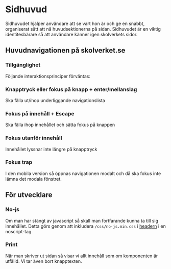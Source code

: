 # Sidhuvud

Sidhuvudet hjälper användare att se vart hon är och ge en snabbt, organiserat sätt att nå huvudsektionerna på sidan. Sidhuvudet är en viktig identitesbärare så att användare känner igen skolverkets sidor.

## Huvudnavigationen på skolverket.se

### Tillgänglighet

Följande interaktionsprinciper förväntas:

### Knapptryck eller fokus på knapp + enter/mellanslag

Ska fälla ut/ihop underliggande navigationslista

### Fokus på innehåll + Escape

Ska fälla ihop innehållet och sätta fokus på knappen

### Fokus utanför innehåll

Innehållet lyssnar inte längre på knapptryck

### Fokus trap

I den mobila version så öppnas navigationen modalt och då ska fokus inte lämna det modala fönstret.

## För utvecklare

### No-js

Om man har stängt av javascript så skall man fortfarande kunna ta till sig innehållet. Detta görs genom att inkludera `/css/no-js.min.css` i [headern](/styleguide/components/detail/head) i en noscript-tag.

### Print

När man skriver ut sidan så visar vi allt innehåll som om komponenten är utfälld. Vi tar även bort knapptexten.
